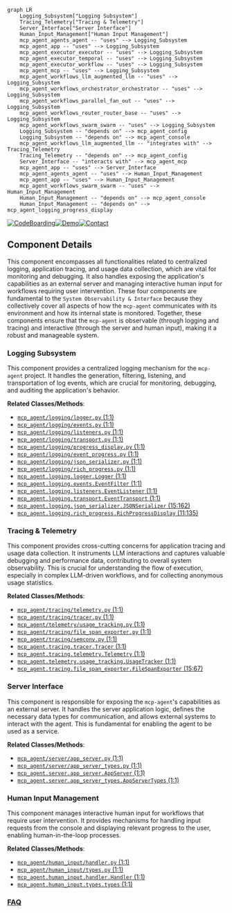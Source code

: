 ```mermaid
graph LR
    Logging_Subsystem["Logging Subsystem"]
    Tracing_Telemetry["Tracing & Telemetry"]
    Server_Interface["Server Interface"]
    Human_Input_Management["Human Input Management"]
    mcp_agent_agents_agent -- "uses" --> Logging_Subsystem
    mcp_agent_app -- "uses" --> Logging_Subsystem
    mcp_agent_executor_executor -- "uses" --> Logging_Subsystem
    mcp_agent_executor_temporal -- "uses" --> Logging_Subsystem
    mcp_agent_executor_workflow -- "uses" --> Logging_Subsystem
    mcp_agent_mcp -- "uses" --> Logging_Subsystem
    mcp_agent_workflows_llm_augmented_llm -- "uses" --> Logging_Subsystem
    mcp_agent_workflows_orchestrator_orchestrator -- "uses" --> Logging_Subsystem
    mcp_agent_workflows_parallel_fan_out -- "uses" --> Logging_Subsystem
    mcp_agent_workflows_router_router_base -- "uses" --> Logging_Subsystem
    mcp_agent_workflows_swarm_swarm -- "uses" --> Logging_Subsystem
    Logging_Subsystem -- "depends on" --> mcp_agent_config
    Logging_Subsystem -- "depends on" --> mcp_agent_console
    mcp_agent_workflows_llm_augmented_llm -- "integrates with" --> Tracing_Telemetry
    Tracing_Telemetry -- "depends on" --> mcp_agent_config
    Server_Interface -- "interacts with" --> mcp_agent_mcp
    mcp_agent_app -- "uses" --> Server_Interface
    mcp_agent_agents_agent -- "uses" --> Human_Input_Management
    mcp_agent_app -- "uses" --> Human_Input_Management
    mcp_agent_workflows_swarm_swarm -- "uses" --> Human_Input_Management
    Human_Input_Management -- "depends on" --> mcp_agent_console
    Human_Input_Management -- "depends on" --> mcp_agent_logging_progress_display
```
[![CodeBoarding](https://img.shields.io/badge/Generated%20by-CodeBoarding-9cf?style=flat-square)](https://github.com/CodeBoarding/GeneratedOnBoardings)[![Demo](https://img.shields.io/badge/Try%20our-Demo-blue?style=flat-square)](https://www.codeboarding.org/demo)[![Contact](https://img.shields.io/badge/Contact%20us%20-%20contact@codeboarding.org-lightgrey?style=flat-square)](mailto:contact@codeboarding.org)

## Component Details

This component encompasses all functionalities related to centralized logging, application tracing, and usage data collection, which are vital for monitoring and debugging. It also handles exposing the application's capabilities as an external server and managing interactive human input for workflows requiring user intervention. These four components are fundamental to the `System Observability & Interface` because they collectively cover all aspects of how the `mcp-agent` communicates with its environment and how its internal state is monitored. Together, these components ensure that the `mcp-agent` is observable (through logging and tracing) and interactive (through the server and human input), making it a robust and manageable system.

### Logging Subsystem
This component provides a centralized logging mechanism for the `mcp-agent` project. It handles the generation, filtering, listening, and transportation of log events, which are crucial for monitoring, debugging, and auditing the application's behavior.


**Related Classes/Methods**:

- <a href="https://github.com/lastmile-ai/mcp-agent/blob/master/src/mcp_agent/logging/logger.py#L1-L1" target="_blank" rel="noopener noreferrer">`mcp_agent/logging/logger.py` (1:1)</a>
- <a href="https://github.com/lastmile-ai/mcp-agent/blob/master/src/mcp_agent/logging/events.py#L1-L1" target="_blank" rel="noopener noreferrer">`mcp_agent/logging/events.py` (1:1)</a>
- <a href="https://github.com/lastmile-ai/mcp-agent/blob/master/src/mcp_agent/logging/listeners.py#L1-L1" target="_blank" rel="noopener noreferrer">`mcp_agent/logging/listeners.py` (1:1)</a>
- <a href="https://github.com/lastmile-ai/mcp-agent/blob/master/src/mcp_agent/logging/transport.py#L1-L1" target="_blank" rel="noopener noreferrer">`mcp_agent/logging/transport.py` (1:1)</a>
- <a href="https://github.com/lastmile-ai/mcp-agent/blob/master/src/mcp_agent/logging/progress_display.py#L1-L1" target="_blank" rel="noopener noreferrer">`mcp_agent/logging/progress_display.py` (1:1)</a>
- <a href="https://github.com/lastmile-ai/mcp-agent/blob/master/src/mcp_agent/logging/event_progress.py#L1-L1" target="_blank" rel="noopener noreferrer">`mcp_agent/logging/event_progress.py` (1:1)</a>
- <a href="https://github.com/lastmile-ai/mcp-agent/blob/master/src/mcp_agent/logging/json_serializer.py#L1-L1" target="_blank" rel="noopener noreferrer">`mcp_agent/logging/json_serializer.py` (1:1)</a>
- <a href="https://github.com/lastmile-ai/mcp-agent/blob/master/src/mcp_agent/logging/rich_progress.py#L1-L1" target="_blank" rel="noopener noreferrer">`mcp_agent/logging/rich_progress.py` (1:1)</a>
- <a href="https://github.com/lastmile-ai/mcp-agent/blob/master/src/mcp_agent/logging/logger.py#L1-L1" target="_blank" rel="noopener noreferrer">`mcp_agent.logging.logger.Logger` (1:1)</a>
- <a href="https://github.com/lastmile-ai/mcp-agent/blob/master/src/mcp_agent/logging/events.py#L1-L1" target="_blank" rel="noopener noreferrer">`mcp_agent.logging.events.EventFilter` (1:1)</a>
- <a href="https://github.com/lastmile-ai/mcp-agent/blob/master/src/mcp_agent/logging/listeners.py#L1-L1" target="_blank" rel="noopener noreferrer">`mcp_agent.logging.listeners.EventListener` (1:1)</a>
- <a href="https://github.com/lastmile-ai/mcp-agent/blob/master/src/mcp_agent/logging/transport.py#L1-L1" target="_blank" rel="noopener noreferrer">`mcp_agent.logging.transport.EventTransport` (1:1)</a>
- <a href="https://github.com/lastmile-ai/mcp-agent/blob/master/src/mcp_agent/logging/json_serializer.py#L15-L162" target="_blank" rel="noopener noreferrer">`mcp_agent.logging.json_serializer.JSONSerializer` (15:162)</a>
- <a href="https://github.com/lastmile-ai/mcp-agent/blob/master/src/mcp_agent/logging/rich_progress.py#L11-L135" target="_blank" rel="noopener noreferrer">`mcp_agent.logging.rich_progress.RichProgressDisplay` (11:135)</a>


### Tracing & Telemetry
This component provides cross-cutting concerns for application tracing and usage data collection. It instruments LLM interactions and captures valuable debugging and performance data, contributing to overall system observability. This is crucial for understanding the flow of execution, especially in complex LLM-driven workflows, and for collecting anonymous usage statistics.


**Related Classes/Methods**:

- <a href="https://github.com/lastmile-ai/mcp-agent/blob/master/src/mcp_agent/tracing/telemetry.py#L1-L1" target="_blank" rel="noopener noreferrer">`mcp_agent/tracing/telemetry.py` (1:1)</a>
- <a href="https://github.com/lastmile-ai/mcp-agent/blob/master/src/mcp_agent/tracing/tracer.py#L1-L1" target="_blank" rel="noopener noreferrer">`mcp_agent/tracing/tracer.py` (1:1)</a>
- <a href="https://github.com/lastmile-ai/mcp-agent/blob/master/src/mcp_agent/telemetry/usage_tracking.py#L1-L1" target="_blank" rel="noopener noreferrer">`mcp_agent/telemetry/usage_tracking.py` (1:1)</a>
- <a href="https://github.com/lastmile-ai/mcp-agent/blob/master/src/mcp_agent/tracing/file_span_exporter.py#L1-L1" target="_blank" rel="noopener noreferrer">`mcp_agent/tracing/file_span_exporter.py` (1:1)</a>
- <a href="https://github.com/lastmile-ai/mcp-agent/blob/master/src/mcp_agent/tracing/semconv.py#L1-L1" target="_blank" rel="noopener noreferrer">`mcp_agent/tracing/semconv.py` (1:1)</a>
- <a href="https://github.com/lastmile-ai/mcp-agent/blob/master/src/mcp_agent/tracing/tracer.py#L1-L1" target="_blank" rel="noopener noreferrer">`mcp_agent.tracing.tracer.Tracer` (1:1)</a>
- <a href="https://github.com/lastmile-ai/mcp-agent/blob/master/src/mcp_agent/tracing/telemetry.py#L1-L1" target="_blank" rel="noopener noreferrer">`mcp_agent.tracing.telemetry.Telemetry` (1:1)</a>
- <a href="https://github.com/lastmile-ai/mcp-agent/blob/master/src/mcp_agent/telemetry/usage_tracking.py#L1-L1" target="_blank" rel="noopener noreferrer">`mcp_agent.telemetry.usage_tracking.UsageTracker` (1:1)</a>
- <a href="https://github.com/lastmile-ai/mcp-agent/blob/master/src/mcp_agent/tracing/file_span_exporter.py#L15-L67" target="_blank" rel="noopener noreferrer">`mcp_agent.tracing.file_span_exporter.FileSpanExporter` (15:67)</a>


### Server Interface
This component is responsible for exposing the `mcp-agent`'s capabilities as an external server. It handles the server application logic, defines the necessary data types for communication, and allows external systems to interact with the agent. This is fundamental for enabling the agent to be used as a service.


**Related Classes/Methods**:

- <a href="https://github.com/lastmile-ai/mcp-agent/blob/master/src/mcp_agent/server/app_server.py#L1-L1" target="_blank" rel="noopener noreferrer">`mcp_agent/server/app_server.py` (1:1)</a>
- <a href="https://github.com/lastmile-ai/mcp-agent/blob/master/src/mcp_agent/server/app_server_types.py#L1-L1" target="_blank" rel="noopener noreferrer">`mcp_agent/server/app_server_types.py` (1:1)</a>
- <a href="https://github.com/lastmile-ai/mcp-agent/blob/master/src/mcp_agent/server/app_server.py#L1-L1" target="_blank" rel="noopener noreferrer">`mcp_agent.server.app_server.AppServer` (1:1)</a>
- <a href="https://github.com/lastmile-ai/mcp-agent/blob/master/src/mcp_agent/server/app_server_types.py#L1-L1" target="_blank" rel="noopener noreferrer">`mcp_agent.server.app_server_types.AppServerTypes` (1:1)</a>


### Human Input Management
This component manages interactive human input for workflows that require user intervention. It provides mechanisms for handling input requests from the console and displaying relevant progress to the user, enabling human-in-the-loop processes.


**Related Classes/Methods**:

- <a href="https://github.com/lastmile-ai/mcp-agent/blob/master/src/mcp_agent/human_input/handler.py#L1-L1" target="_blank" rel="noopener noreferrer">`mcp_agent/human_input/handler.py` (1:1)</a>
- <a href="https://github.com/lastmile-ai/mcp-agent/blob/master/src/mcp_agent/human_input/types.py#L1-L1" target="_blank" rel="noopener noreferrer">`mcp_agent/human_input/types.py` (1:1)</a>
- <a href="https://github.com/lastmile-ai/mcp-agent/blob/master/src/mcp_agent/human_input/handler.py#L1-L1" target="_blank" rel="noopener noreferrer">`mcp_agent.human_input.handler.Handler` (1:1)</a>
- <a href="https://github.com/lastmile-ai/mcp-agent/blob/master/src/mcp_agent/human_input/types.py#L1-L1" target="_blank" rel="noopener noreferrer">`mcp_agent.human_input.types.types` (1:1)</a>




### [FAQ](https://github.com/CodeBoarding/GeneratedOnBoardings/tree/main?tab=readme-ov-file#faq)